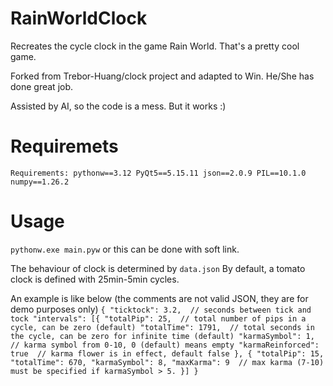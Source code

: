 # RainWorldClock

Recreates the cycle clock in the game Rain World. That's a pretty cool game.

Forked from Trebor-Huang/clock project and adapted to Win. He/She has done great job.

Assisted by AI, so the code is a mess. But it works :)


# Requiremets
`Requirements:
pythonw==3.12
PyQt5==5.15.11
json==2.0.9
PIL==10.1.0
numpy==1.26.2`


# Usage
`pythonw.exe main.pyw`
or this can be done with soft link.

The behaviour of clock is determined by `data.json`
By default, a tomato clock is defined with 25min-5min cycles.

An example is like below (the comments are not valid JSON, they are for demo purposes only)
`
{
  "ticktock": 3.2,  // seconds between tick and tock
  "intervals": [{
    "totalPip": 25,  // total number of pips in a cycle, can be zero (default)
    "totalTime": 1791,  // total seconds in the cycle, can be zero for infinite time (default)
    "karmaSymbol": 1,  // karma symbol from 0-10, 0 (default) means empty
    "karmaReinforced": true  // karma flower is in effect, default false
  }, {
    "totalPip": 15,
    "totalTime": 670,
    "karmaSymbol": 8,
    "maxKarma": 9  // max karma (7-10) must be specified if karmaSymbol > 5.
  }]
}
`
